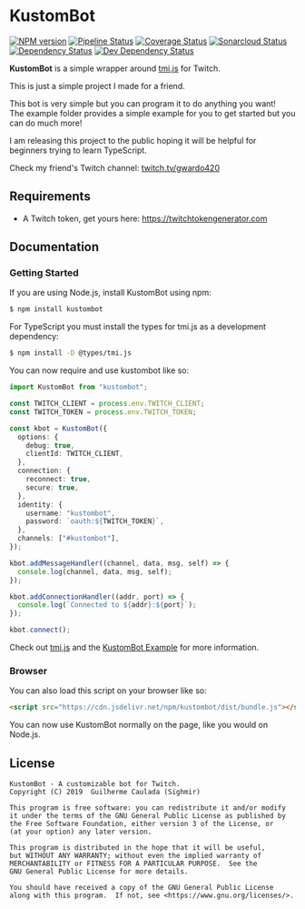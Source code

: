 # KustomBot

[npm-url]: https://npmjs.org/package/kustombot
[npm-image]: https://img.shields.io/npm/v/kustombot.svg
[pipeline-image]: https://github.com/Sighmir/KustomBot/workflows/CI/CD/badge.svg
[pipeline-url]: https://github.com/Sighmir/KustomBot/actions?query=workflow%3ACI%2FCD
[coverage-image]: https://codecov.io/gh/Sighmir/KustomBot/graph/badge.svg
[coverage-url]: https://codecov.io/gh/Sighmir/KustomBot
[quality-image]: https://sonarcloud.io/api/project_badges/measure?project=KustomBot&metric=alert_status
[quality-url]: https://sonarcloud.io/dashboard?id=KustomBot
[depstat-url]: https://david-dm.org/Sighmir/KustomBot
[depstat-image]: https://david-dm.org/Sighmir/KustomBot/status.svg
[devdepstat-url]: https://david-dm.org/Sighmir/KustomBot?type=dev
[devdepstat-image]: https://david-dm.org/Sighmir/KustomBot/dev-status.svg

[![NPM version][npm-image]][npm-url]
[![Pipeline Status][pipeline-image]][pipeline-url]
[![Coverage Status][coverage-image]][coverage-url]
[![Sonarcloud Status][quality-image]][quality-url]
[![Dependency Status][depstat-image]][depstat-url]
[![Dev Dependency Status][devdepstat-image]][devdepstat-url]

**KustomBot** is a simple wrapper around [tmi.js](https://github.com/tmijs/tmi.js) for Twitch.

This is just a simple project I made for a friend.

This bot is very simple but you can program it to do anything you want!  
The example folder provides a simple example for you to get started but you can do much more!

I am releasing this project to the public hoping it will be helpful for beginners trying to learn TypeScript.

Check my friend's Twitch channel: [twitch.tv/gwardo420](https://www.twitch.tv/gwardo420)

## Requirements

- A Twitch token, get yours here: https://twitchtokengenerator.com

## Documentation

### Getting Started

If you are using Node.js, install KustomBot using npm:

```bash
$ npm install kustombot
```

For TypeScript you must install the types for tmi.js as a development dependency:

```bash
$ npm install -D @types/tmi.js
```

You can now require and use kustombot like so:

```ts
import KustomBot from "kustombot";

const TWITCH_CLIENT = process.env.TWITCH_CLIENT;
const TWITCH_TOKEN = process.env.TWITCH_TOKEN;

const kbot = KustomBot({
  options: {
    debug: true,
    clientId: TWITCH_CLIENT,
  },
  connection: {
    reconnect: true,
    secure: true,
  },
  identity: {
    username: "kustombot",
    password: `oauth:${TWITCH_TOKEN}`,
  },
  channels: ["#kustombot"],
});

kbot.addMessageHandler((channel, data, msg, self) => {
  console.log(channel, data, msg, self);
});

kbot.addConnectionHandler((addr, port) => {
  console.log(`Connected to ${addr}:${port}`);
});

kbot.connect();
```

Check out [tmi.js](https://github.com/tmijs/tmi.js) and the [KustomBot Example](https://github.com/Sighmir/KustomBot/tree/master/example) for more information.

### Browser

You can also load this script on your browser like so:

```html
<script src="https://cdn.jsdelivr.net/npm/kustombot/dist/bundle.js"></script>
```

You can now use KustomBot normally on the page, like you would on Node.js.

## License

```
KustomBot - A customizable bot for Twitch.
Copyright (C) 2019  Guilherme Caulada (Sighmir)

This program is free software: you can redistribute it and/or modify
it under the terms of the GNU General Public License as published by
the Free Software Foundation, either version 3 of the License, or
(at your option) any later version.

This program is distributed in the hope that it will be useful,
but WITHOUT ANY WARRANTY; without even the implied warranty of
MERCHANTABILITY or FITNESS FOR A PARTICULAR PURPOSE.  See the
GNU General Public License for more details.

You should have received a copy of the GNU General Public License
along with this program.  If not, see <https://www.gnu.org/licenses/>.
```
